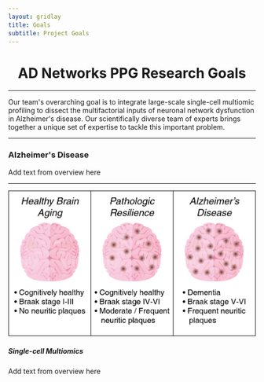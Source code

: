 ```yaml
---
layout: gridlay
title: Goals
subtitle: Project Goals
---
```


<div align="center">
	<h1>
		<strong>AD Networks PPG Research Goals</strong>
	</h1>
</div>
<hr>
<!-- The paddingtop and margin-top edits allow anchors to link properly. -->
<div class="container">
  <div class="jumbotron jumbotron-correct">
      <p>
        Our team's overarching goal is to integrate large-scale single-cell multiomic profiling to dissect the multifactorial inputs of neuronal network dysfunction in Alzheimer's disease. Our scientifically diverse team of experts brings together a unique set of expertise to tackle this important problem. 
      </p>
  </div>
</div>

<hr>

<div id="Network Dysfunction in AD" class="col-sm-12">
		<h3>Alzheimer's Disease</h3>
		<p>
			Add text from overview here
		</p>
</div>
<div id="break" class="col-sm-12">
	<hr>
</div>

<div id = "Pathologic Resilience" class="row" style="padding-top: 60px; margin-top: -60px;">
    <div class="col-sm-4">
    	<img src="/img/research/PathologicResilience.jpg" alt="Pathologic Resilience in AD">
    </div>
    <div class="col-sm-8" style="text-align: justify">
    	<h5>Single-cell Multiomics</h5>
    	<p>
    		Add text from overview here
    	</p>
    </div>
</div>